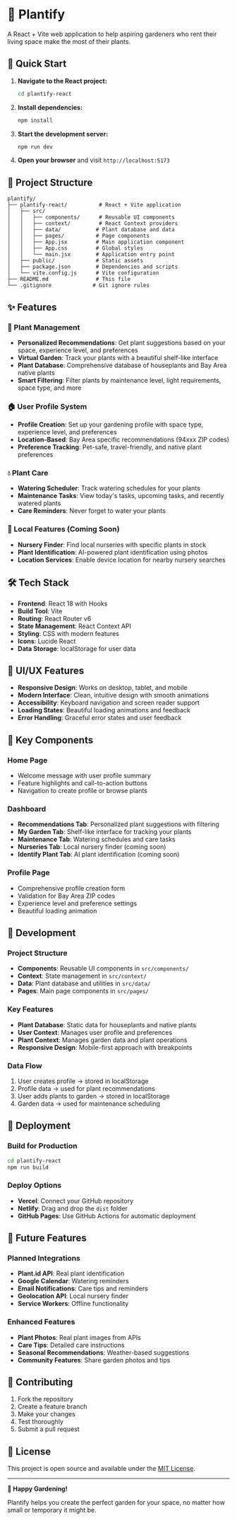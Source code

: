 # 🌱 Plantify

A React + Vite web application to help aspiring gardeners who rent their living space make the most of their plants.

## 🚀 Quick Start

1. **Navigate to the React project:**
   ```bash
   cd plantify-react
   ```

2. **Install dependencies:**
   ```bash
   npm install
   ```

3. **Start the development server:**
   ```bash
   npm run dev
   ```

4. **Open your browser** and visit `http://localhost:5173`

## 📁 Project Structure

```
plantify/
├── plantify-react/          # React + Vite application
│   ├── src/
│   │   ├── components/      # Reusable UI components
│   │   ├── context/         # React Context providers
│   │   ├── data/           # Plant database and data
│   │   ├── pages/          # Page components
│   │   ├── App.jsx         # Main application component
│   │   ├── App.css         # Global styles
│   │   └── main.jsx        # Application entry point
│   ├── public/             # Static assets
│   ├── package.json        # Dependencies and scripts
│   └── vite.config.js      # Vite configuration
├── README.md               # This file
└── .gitignore             # Git ignore rules
```

## ✨ Features

### 🌿 Plant Management
- **Personalized Recommendations**: Get plant suggestions based on your space, experience level, and preferences
- **Virtual Garden**: Track your plants with a beautiful shelf-like interface
- **Plant Database**: Comprehensive database of houseplants and Bay Area native plants
- **Smart Filtering**: Filter plants by maintenance level, light requirements, space type, and more

### 🏠 User Profile System
- **Profile Creation**: Set up your gardening profile with space type, experience level, and preferences
- **Location-Based**: Bay Area specific recommendations (94xxx ZIP codes)
- **Preference Tracking**: Pet-safe, travel-friendly, and native plant preferences

### 💧 Plant Care
- **Watering Scheduler**: Track watering schedules for your plants
- **Maintenance Tasks**: View today's tasks, upcoming tasks, and recently watered plants
- **Care Reminders**: Never forget to water your plants

### 🏪 Local Features (Coming Soon)
- **Nursery Finder**: Find local nurseries with specific plants in stock
- **Plant Identification**: AI-powered plant identification using photos
- **Location Services**: Enable device location for nearby nursery searches

## 🛠️ Tech Stack

- **Frontend**: React 18 with Hooks
- **Build Tool**: Vite
- **Routing**: React Router v6
- **State Management**: React Context API
- **Styling**: CSS with modern features
- **Icons**: Lucide React
- **Data Storage**: localStorage for user data

## 🎨 UI/UX Features

- **Responsive Design**: Works on desktop, tablet, and mobile
- **Modern Interface**: Clean, intuitive design with smooth animations
- **Accessibility**: Keyboard navigation and screen reader support
- **Loading States**: Beautiful loading animations and feedback
- **Error Handling**: Graceful error states and user feedback

## 📱 Key Components

### Home Page
- Welcome message with user profile summary
- Feature highlights and call-to-action buttons
- Navigation to create profile or browse plants

### Dashboard
- **Recommendations Tab**: Personalized plant suggestions with filtering
- **My Garden Tab**: Shelf-like interface for tracking your plants
- **Maintenance Tab**: Watering schedules and care tasks
- **Nurseries Tab**: Local nursery finder (coming soon)
- **Identify Plant Tab**: AI plant identification (coming soon)

### Profile Page
- Comprehensive profile creation form
- Validation for Bay Area ZIP codes
- Experience level and preference settings
- Beautiful loading animation

## 🔧 Development

### Project Structure
- **Components**: Reusable UI components in `src/components/`
- **Context**: State management in `src/context/`
- **Data**: Plant database and utilities in `src/data/`
- **Pages**: Main page components in `src/pages/`

### Key Features
- **Plant Database**: Static data for houseplants and native plants
- **User Context**: Manages user profile and preferences
- **Plant Context**: Manages garden data and plant operations
- **Responsive Design**: Mobile-first approach with breakpoints

### Data Flow
1. User creates profile → stored in localStorage
2. Profile data → used for plant recommendations
3. User adds plants to garden → stored in localStorage
4. Garden data → used for maintenance scheduling

## 🚀 Deployment

### Build for Production
```bash
cd plantify-react
npm run build
```

### Deploy Options
- **Vercel**: Connect your GitHub repository
- **Netlify**: Drag and drop the `dist` folder
- **GitHub Pages**: Use GitHub Actions for automatic deployment

## 🔮 Future Features

### Planned Integrations
- **Plant.id API**: Real plant identification
- **Google Calendar**: Watering reminders
- **Email Notifications**: Care tips and reminders
- **Geolocation API**: Local nursery finder
- **Service Workers**: Offline functionality

### Enhanced Features
- **Plant Photos**: Real plant images from APIs
- **Care Tips**: Detailed care instructions
- **Seasonal Recommendations**: Weather-based suggestions
- **Community Features**: Share garden photos and tips

## 🤝 Contributing

1. Fork the repository
2. Create a feature branch
3. Make your changes
4. Test thoroughly
5. Submit a pull request

## 📄 License

This project is open source and available under the [MIT License](LICENSE).

---

**🌱 Happy Gardening!** 

Plantify helps you create the perfect garden for your space, no matter how small or temporary it might be. 